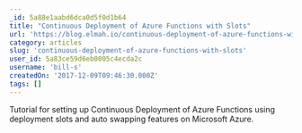 ```yaml
---
_id: 5a88e1aabd6dca0d5f0d1b64
title: "Continuous Deployment of Azure Functions with Slots"
url: 'https://blog.elmah.io/continuous-deployment-of-azure-functions-with-slots/'
category: articles
slug: 'continuous-deployment-of-azure-functions-with-slots'
user_id: 5a83ce59d6eb0005c4ecda2c
username: 'bill-s'
createdOn: '2017-12-09T09:46:30.000Z'
tags: []
---
```


Tutorial for setting up Continuous Deployment of Azure Functions using deployment slots and auto swapping features on Microsoft Azure.
